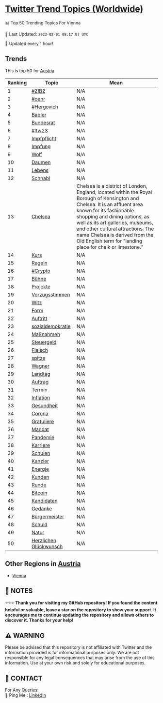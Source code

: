 [Twitter Trend Topics (Worldwide)](https://github.com/ErcinDedeoglu/Twitter-Trend-Topics)
==========


📊 Top 50 Trending Topics For Vienna

📆 Last Updated: `2023-02-01 08:17:07 UTC`

🔧 Updated every 1 hour!


## Trends

This is top 50 for [Austria](</Austria>)

| Ranking | Topic | Mean |
| ------- | ------------ | ------------ |
| 1 | [#ZIB2](http://twitter.com/search?q=%23ZIB2) | N/A |
| 2 | [#oenr](http://twitter.com/search?q=%23oenr) | N/A |
| 3 | [#Hergovich](http://twitter.com/search?q=%23Hergovich) | N/A |
| 4 | [Babler](http://twitter.com/search?q=Babler) | N/A |
| 5 | [Bundesrat](http://twitter.com/search?q=Bundesrat) | N/A |
| 6 | [#ltw23](http://twitter.com/search?q=%23ltw23) | N/A |
| 7 | [Impfpflicht](http://twitter.com/search?q=Impfpflicht) | N/A |
| 8 | [Impfung](http://twitter.com/search?q=Impfung) | N/A |
| 9 | [Wolf](http://twitter.com/search?q=Wolf) | N/A |
| 10 | [Daumen](http://twitter.com/search?q=Daumen) | N/A |
| 11 | [Lebens](http://twitter.com/search?q=Lebens) | N/A |
| 12 | [Schnabl](http://twitter.com/search?q=Schnabl) | N/A |
| 13 | [Chelsea](http://twitter.com/search?q=Chelsea) | Chelsea is a district of London, England, located within the Royal Borough of Kensington and Chelsea. It is an affluent area known for its fashionable shopping and dining options, as well as its art galleries, museums, and other cultural attractions. The name Chelsea is derived from the Old English term for "landing place for chalk or limestone." |
| 14 | [Kurs](http://twitter.com/search?q=Kurs) | N/A |
| 15 | [Regeln](http://twitter.com/search?q=Regeln) | N/A |
| 16 | [#Crypto](http://twitter.com/search?q=%23Crypto) | N/A |
| 17 | [Bühne](http://twitter.com/search?q=B%c3%bchne) | N/A |
| 18 | [Projekte](http://twitter.com/search?q=Projekte) | N/A |
| 19 | [Vorzugsstimmen](http://twitter.com/search?q=Vorzugsstimmen) | N/A |
| 20 | [Witz](http://twitter.com/search?q=Witz) | N/A |
| 21 | [Form](http://twitter.com/search?q=Form) | N/A |
| 22 | [Auftritt](http://twitter.com/search?q=Auftritt) | N/A |
| 23 | [sozialdemokratie](http://twitter.com/search?q=sozialdemokratie) | N/A |
| 24 | [Maßnahmen](http://twitter.com/search?q=Ma%c3%9fnahmen) | N/A |
| 25 | [Steuergeld](http://twitter.com/search?q=Steuergeld) | N/A |
| 26 | [Fleisch](http://twitter.com/search?q=Fleisch) | N/A |
| 27 | [spitze](http://twitter.com/search?q=spitze) | N/A |
| 28 | [Wagner](http://twitter.com/search?q=Wagner) | N/A |
| 29 | [Landtag](http://twitter.com/search?q=Landtag) | N/A |
| 30 | [Auftrag](http://twitter.com/search?q=Auftrag) | N/A |
| 31 | [Termin](http://twitter.com/search?q=Termin) | N/A |
| 32 | [Inflation](http://twitter.com/search?q=Inflation) | N/A |
| 33 | [Gesundheit](http://twitter.com/search?q=Gesundheit) | N/A |
| 34 | [Corona](http://twitter.com/search?q=Corona) | N/A |
| 35 | [Gratuliere](http://twitter.com/search?q=Gratuliere) | N/A |
| 36 | [Mandat](http://twitter.com/search?q=Mandat) | N/A |
| 37 | [Pandemie](http://twitter.com/search?q=Pandemie) | N/A |
| 38 | [Karriere](http://twitter.com/search?q=Karriere) | N/A |
| 39 | [Schulen](http://twitter.com/search?q=Schulen) | N/A |
| 40 | [Kanzler](http://twitter.com/search?q=Kanzler) | N/A |
| 41 | [Energie](http://twitter.com/search?q=Energie) | N/A |
| 42 | [Kunden](http://twitter.com/search?q=Kunden) | N/A |
| 43 | [Runde](http://twitter.com/search?q=Runde) | N/A |
| 44 | [Bitcoin](http://twitter.com/search?q=Bitcoin) | N/A |
| 45 | [Kandidaten](http://twitter.com/search?q=Kandidaten) | N/A |
| 46 | [Gedanke](http://twitter.com/search?q=Gedanke) | N/A |
| 47 | [Bürgermeister](http://twitter.com/search?q=B%c3%bcrgermeister) | N/A |
| 48 | [Schuld](http://twitter.com/search?q=Schuld) | N/A |
| 49 | [Natur](http://twitter.com/search?q=Natur) | N/A |
| 50 | [Herzlichen Glückwunsch](http://twitter.com/search?q=Herzlichen+Gl%c3%bcckwunsch) | N/A |



## Other Regions in [Austria](</Austria>)

* [Vienna](</Austria/Vienna.md>)



## 📝 NOTES

⭐⭐⭐ **Thank you for visiting my GitHub repository! If you found the content helpful or valuable, leave a star on the repository to show your support. It encourages me to continue updating the repository and allows others to discover it. Thanks for your help!**


## ⚠️ WARNING

Please be advised that this repository is not affiliated with Twitter and the information provided is for informational purposes only. We are not responsible for any legal consequences that may arise from the use of this information. Use at your own risk and solely for educational purposes.


## 📨 CONTACT

 For Any Queries:  
            🏓 Ping Me : [LinkedIn](https://www.linkedin.com/in/ercindedeoglu/)
